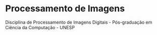 # Processamento de Imagens
Disciplina de Processamento de Imagens Digitais - Pós-graduação em Ciência da Computação - UNESP
